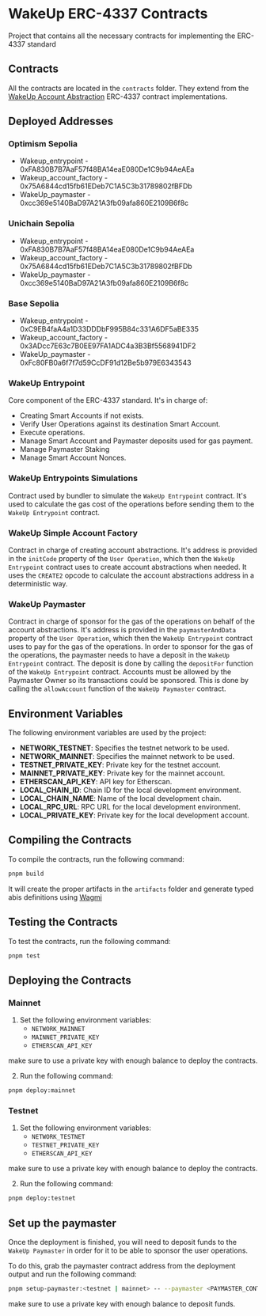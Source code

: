 # WakeUp ERC-4337 Contracts

Project that contains all the necessary contracts for implementing the ERC-4337 standard

## Contracts

All the contracts are located in the `contracts` folder. They extend from the [WakeUp Account Abstraction](https://github.com/wakeuplabs-io/wakeup-account-abstraction) ERC-4337 contract implementations.

## Deployed Addresses

### Optimism Sepolia

 - Wakeup_entrypoint - 0xFA830B7B7AaF57f48BA14eaE080De1C9b94AeAEa
 - Wakeup_account_factory - 0x75A6844cd15fb61EDeb7C1A5C3b31789802fBFDb
 - WakeUp_paymaster - 0xcc369e5140BaD97A21A3fb09afa860E2109B6f8c

### Unichain Sepolia

 - Wakeup_entrypoint - 0xFA830B7B7AaF57f48BA14eaE080De1C9b94AeAEa
 - Wakeup_account_factory - 0x75A6844cd15fb61EDeb7C1A5C3b31789802fBFDb
 - WakeUp_paymaster - 0xcc369e5140BaD97A21A3fb09afa860E2109B6f8c

### Base Sepolia

 - Wakeup_entrypoint - 0xC9EB4faA4a1D33DDDbF995B84c331A6DF5aBE335
 - Wakeup_account_factory - 0x3ADcc7E63c7B0EE97FA1ADC4a3B3Bf5568941DF2
 - WakeUp_paymaster - 0xFc80FB0a6f7f7d59CcDF91d12Be5b979E6343543
  

### WakeUp Entrypoint

Core component of the ERC-4337 standard. It's in charge of:

- Creating Smart Accounts if not exists.
- Verify User Operations against its destination Smart Account.
- Execute operations.
- Manage Smart Account and Paymaster deposits used for gas payment.
- Manage Paymaster Staking
- Manage Smart Account Nonces.

### WakeUp Entrypoints Simulations

Contract used by bundler to simulate the `WakeUp Entrypoint` contract. It's used to calculate the gas cost of the operations before sending them to the `WakeUp Entrypoint` contract.

### WakeUp Simple Account Factory

Contract in charge of creating account abstractions. It's address is provided in the `initCode` property of the `User Operation`, which then the `WakeUp Entrypoint` contract uses to create account abstractions when needed. It uses the `CREATE2` opcode to calculate the account abstractions address in a deterministic way.

### WakeUp Paymaster

Contract in charge of sponsor for the gas of the operations on behalf of the account abstractions. It's address is provided in the `paymasterAndData` property of the `User Operation`, which then the `WakeUp Entrypoint` contract uses to pay for the gas of the operations.
In order to sponsor for the gas of the operations, the paymaster needs to have a deposit in the `WakeUp Entrypoint` contract. The deposit is done by calling the `depositFor` function of the `WakeUp Entrypoint` contract.
Accounts must be allowed by the Paymaster Owner so its transactions could be sponsored. This is done by calling the `allowAccount` function of the `WakeUp Paymaster` contract.

## Environment Variables

The following environment variables are used by the project:

- **NETWORK_TESTNET**: Specifies the testnet network to be used.
- **NETWORK_MAINNET**: Specifies the mainnet network to be used.
- **TESTNET_PRIVATE_KEY**: Private key for the testnet account.
- **MAINNET_PRIVATE_KEY**: Private key for the mainnet account.
- **ETHERSCAN_API_KEY**: API key for Etherscan.
- **LOCAL_CHAIN_ID**: Chain ID for the local development environment.
- **LOCAL_CHAIN_NAME**: Name of the local development chain.
- **LOCAL_RPC_URL**: RPC URL for the local development environment.
- **LOCAL_PRIVATE_KEY**: Private key for the local development account.

## Compiling the Contracts

To compile the contracts, run the following command:
```bash
pnpm build
```
It will create the proper artifacts in the `artifacts` folder and generate typed abis definitions using [Wagmi](https://wagmi.sh/)

## Testing the Contracts

To test the contracts, run the following command:

```bash
pnpm test
```

## Deploying the Contracts

### Mainnet

1. Set the following environment variables:
    - `NETWORK_MAINNET`
    - `MAINNET_PRIVATE_KEY`
    - `ETHERSCAN_API_KEY`

make sure to use a private key with enough balance to deploy the contracts.

2. Run the following command:
```bash
pnpm deploy:mainnet
```

### Testnet

1. Set the following environment variables:
    - `NETWORK_TESTNET`
    - `TESTNET_PRIVATE_KEY`
    - `ETHERSCAN_API_KEY`

make sure to use a private key with enough balance to deploy the contracts.

2. Run the following command:
```bash
pnpm deploy:testnet
```

## Set up the paymaster

Once the deployment is finished, you will need to deposit funds to the `WakeUp Paymaster` in order for it to be able to sponsor the user operations. 

To do this, grab the paymaster contract address from the deployment output and run the following command:

``` bash
pnpm setup-paymaster:<testnet | mainnet> -- --paymaster <PAYMASTER_CONTRACT_ADDRESS>
```
make sure to use a private key with enough balance to deposit funds.